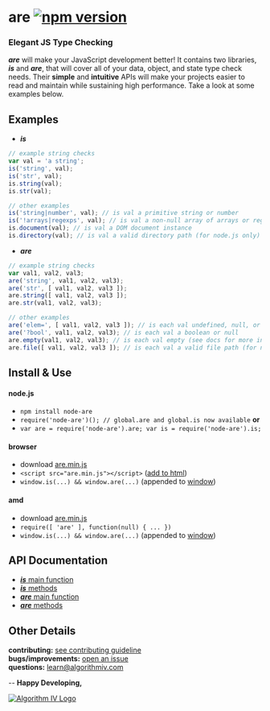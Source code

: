 # are [![npm version](https://badge.fury.io/js/node-are.svg)](https://badge.fury.io/js/node-are)
### Elegant JS Type Checking
**_are_** will make your JavaScript development better! It contains two libraries, **_is_** and **_are_**, that will cover all of your data, object, and state type check needs. Their **simple** and **intuitive** APIs will make your projects easier to read and maintain while sustaining high performance. Take a look at some examples below.

## Examples
- **_is_**
```javascript
// example string checks
var val = 'a string';
is('string', val);
is('str', val);
is.string(val);
is.str(val);

// other examples
is('string|number', val); // is val a primitive string or number
is('!arrays|regexps', val); // is val a non-null array of arrays or regexps
is.document(val); // is val a DOM document instance
is.directory(val); // is val a valid directory path (for node.js only)
```
- **_are_**
```javascript
// example string checks
var val1, val2, val3;
are('string', val1, val2, val3);
are('str', [ val1, val2, val3 ]);
are.string([ val1, val2, val3 ]);
are.str(val1, val2, val3);

// other examples
are('elem=', [ val1, val2, val3 ]); // is each val undefined, null, or a DOM element
are('?bool', val1, val2, val3); // is each val a boolean or null
are.empty(val1, val2, val3); // is each val empty (see docs for more info)
are.file([ val1, val2, val3 ]); // is each val a valid file path (for node.js only)
```

## Install & Use
#### node.js
- ``` npm install node-are ```
- ``` require('node-are')(); // global.are and global.is now available ``` **or**
- ``` var are = require('node-are').are; var is = require('node-are').is; ```

#### browser
- download [are.min.js](https://github.com/imaginate/are/blob/master/src/are.min.js)
- ``` <script src="are.min.js"></script> ``` ([add to html](http://javascript.info/tutorial/adding-script-html#external-scripts))
- ``` window.is(...) && window.are(...) ``` (appended to [window](https://developer.mozilla.org/en-US/docs/Web/API/Window))

#### amd
- download [are.min.js](https://github.com/imaginate/are/blob/master/src/are.min.js)
- ``` require([ 'are' ], function(null) { ... }) ```
- ``` window.is(...) && window.are(...) ``` (appended to [window](https://developer.mozilla.org/en-US/docs/Web/API/Window))


## API Documentation
- [**_is_** main function](https://github.com/imaginate/are/blob/master/docs/is-main-func.md)
- [**_is_** methods](https://github.com/imaginate/are/blob/master/docs/is-methods.md)
- [**_are_** main function](https://github.com/imaginate/are/blob/master/docs/are-main-func.md)
- [**_are_** methods](https://github.com/imaginate/are/blob/master/docs/are-methods.md)


## Other Details
**contributing:** [see contributing guideline](https://github.com/imaginate/are/blob/master/CONTRIBUTING.md)<br>
**bugs/improvements:** [open an issue](https://github.com/imaginate/are/issues)<br>
**questions:** learn@algorithmiv.com


--
**Happy Developing,**

<a href="http://www.algorithmiv.com/are"><img src="http://www.algorithmiv.com/images/aIV-logo.png" alt="Algorithm IV Logo" /></a>
